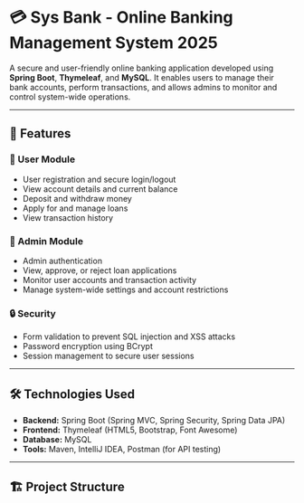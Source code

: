# 💳 Sys Bank - Online Banking Management System 2025

A secure and user-friendly online banking application developed using **Spring Boot**, **Thymeleaf**, and **MySQL**. It enables users to manage their bank accounts, perform transactions, and allows admins to monitor and control system-wide operations.

---

## 🚀 Features

### 👤 User Module
- User registration and secure login/logout
- View account details and current balance
- Deposit and withdraw money
- Apply for and manage loans
- View transaction history

### 🔐 Admin Module
- Admin authentication
- View, approve, or reject loan applications
- Monitor user accounts and transaction activity
- Manage system-wide settings and account restrictions

### 🔒 Security
- Form validation to prevent SQL injection and XSS attacks
- Password encryption using BCrypt
- Session management to secure user sessions

---

## 🛠️ Technologies Used

- **Backend:** Spring Boot (Spring MVC, Spring Security, Spring Data JPA)
- **Frontend:** Thymeleaf (HTML5, Bootstrap, Font Awesome)
- **Database:** MySQL
- **Tools:** Maven, IntelliJ IDEA, Postman (for API testing)

---

## 🏗️ Project Structure

